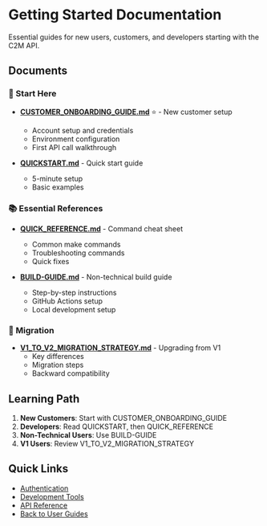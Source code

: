 # Getting Started Documentation

Essential guides for new users, customers, and developers starting with the C2M API.

## Documents

### 🚀 Start Here
- **[CUSTOMER_ONBOARDING_GUIDE.md](./CUSTOMER_ONBOARDING_GUIDE.md)** ⭐ - New customer setup
  - Account setup and credentials
  - Environment configuration
  - First API call walkthrough

- **[QUICKSTART.md](./QUICKSTART.md)** - Quick start guide
  - 5-minute setup
  - Basic examples

### 📚 Essential References
- **[QUICK_REFERENCE.md](./QUICK_REFERENCE.md)** - Command cheat sheet
  - Common make commands
  - Troubleshooting commands
  - Quick fixes

- **[BUILD-GUIDE.md](./BUILD-GUIDE.md)** - Non-technical build guide
  - Step-by-step instructions
  - GitHub Actions setup
  - Local development setup

### 🔄 Migration
- **[V1_TO_V2_MIGRATION_STRATEGY.md](./V1_TO_V2_MIGRATION_STRATEGY.md)** - Upgrading from V1
  - Key differences
  - Migration steps
  - Backward compatibility

## Learning Path

1. **New Customers**: Start with CUSTOMER_ONBOARDING_GUIDE
2. **Developers**: Read QUICKSTART, then QUICK_REFERENCE
3. **Non-Technical Users**: Use BUILD-GUIDE
4. **V1 Users**: Review V1_TO_V2_MIGRATION_STRATEGY

## Quick Links

- [Authentication](../authentication/)
- [Development Tools](../development/)
- [API Reference](../api-reference/)
- [Back to User Guides](..)